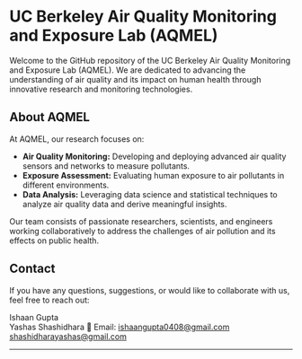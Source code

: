 # UC Berkeley Air Quality Monitoring and Exposure Lab (AQMEL)


Welcome to the GitHub repository of the UC Berkeley Air Quality Monitoring and Exposure Lab (AQMEL). We are dedicated to advancing the understanding of air quality and its impact on human health through innovative research and monitoring technologies.

## About AQMEL

At AQMEL, our research focuses on:
- **Air Quality Monitoring:** Developing and deploying advanced air quality sensors and networks to measure pollutants.
- **Exposure Assessment:** Evaluating human exposure to air pollutants in different environments.
- **Data Analysis:** Leveraging data science and statistical techniques to analyze air quality data and derive meaningful insights.

Our team consists of passionate researchers, scientists, and engineers working collaboratively to address the challenges of air pollution and its effects on public health.

## Contact

If you have any questions, suggestions, or would like to collaborate with us, feel free to reach out:

Ishaan Gupta  
Yashas Shashidhara 
📧 Email: [ishaangupta0408@gmail.com](mailto:ishaangupta0408@gmail.com) [shashidharayashas@gmail.com](mailto:shashidharayashas@gmail.com)

---
